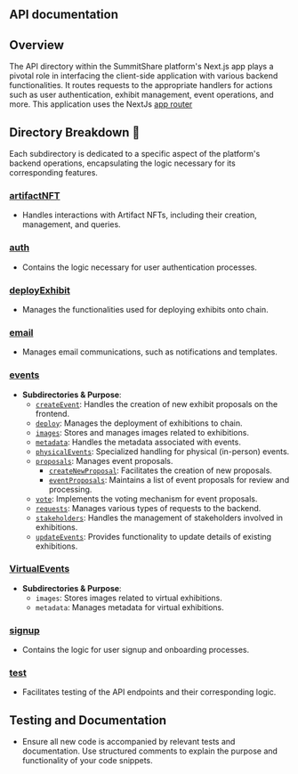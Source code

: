 ## API documentation

## Overview

The API directory within the SummitShare platform's Next.js app plays a pivotal role in interfacing the client-side application with various backend functionalities. It routes requests to the appropriate handlers for actions such as user authentication, exhibit management, event operations, and more. This application uses the NextJs [app router](https://nextjs.org/docs/app)

## Directory Breakdown 📁

Each subdirectory is dedicated to a specific aspect of the platform's backend operations, encapsulating the logic necessary for its corresponding features.

### [artifactNFT](https://github.com/bicos-io01/Revenue-Sharing-Source/tree/Central/packages/dapp/src/app/api/artifactNFT)

-  Handles interactions with Artifact NFTs, including their creation, management, and queries.

### [auth](https://github.com/bicos-io01/Revenue-Sharing-Source/tree/Central/packages/dapp/src/app/api/auth)

-  Contains the logic necessary for user authentication processes.

### [ deployExhibit](https://github.com/bicos-io01/Revenue-Sharing-Source/tree/Central/packages/dapp/src/app/api/deployExhibit)

-  Manages the functionalities used for deploying exhibits onto chain.

### [email](https://github.com/bicos-io01/Revenue-Sharing-Source/tree/Central/packages/dapp/src/app/api/email)

-  Manages email communications, such as notifications and templates.

### [events](https://github.com/bicos-io01/Revenue-Sharing-Source/tree/Central/packages/dapp/src/app/api/events)

-  **Subdirectories & Purpose**:
   -  [`createEvent`](https://github.com/bicos-io01/Revenue-Sharing-Source/tree/Central/packages/dapp/src/app/api/events/createEvent): Handles the creation of new exhibit proposals on the frontend.
   -  [`deploy`](https://github.com/bicos-io01/Revenue-Sharing-Source/tree/Central/packages/dapp/src/app/api/events/deploy): Manages the deployment of exhibitions to chain.
   -  [`images`](https://github.com/bicos-io01/Revenue-Sharing-Source/tree/Central/packages/dapp/src/app/api/events/images): Stores and manages images related to exhibitions.
   -  [`metadata`](https://github.com/bicos-io01/Revenue-Sharing-Source/tree/Central/packages/dapp/src/app/api/events/metadata): Handles the metadata associated with events.
   -  [`physicalEvents`](https://github.com/bicos-io01/Revenue-Sharing-Source/tree/Central/packages/dapp/src/app/api/events/physicalEvents): Specialized handling for physical (in-person) events.
   -  [`proposals`](https://github.com/bicos-io01/Revenue-Sharing-Source/tree/Central/packages/dapp/src/app/api/events/proposals): Manages event proposals.
      -  [`createNewProposal`](https://github.com/bicos-io01/Revenue-Sharing-Source/tree/Central/packages/dapp/src/app/api/events/proposals/createNewProposal): Facilitates the creation of new proposals.
      -  [`eventProposals`](https://github.com/bicos-io01/Revenue-Sharing-Source/tree/Central/packages/dapp/src/app/api/events/proposals/eventProposals): Maintains a list of event proposals for review and processing.
   -  [`vote`](https://github.com/bicos-io01/Revenue-Sharing-Source/tree/Central/packages/dapp/src/app/api/events/proposals/vote): Implements the voting mechanism for event proposals.
   -  [`requests`](https://github.com/bicos-io01/Revenue-Sharing-Source/tree/Central/packages/dapp/src/app/api/events/requests): Manages various types of requests to the backend.
   -  [`stakeholders`](https://github.com/bicos-io01/Revenue-Sharing-Source/tree/Central/packages/dapp/src/app/api/events/stakeholders): Handles the management of stakeholders involved in exhibitions.
   -  [`updateEvents`](https://github.com/bicos-io01/Revenue-Sharing-Source/tree/Central/packages/dapp/src/app/api/events/updateEvents): Provides functionality to update details of existing exhibitions.

### [VirtualEvents](https://github.com/bicos-io01/Revenue-Sharing-Source/tree/Central/packages/dapp/src/app/api/events/VirtualEvents)

-  **Subdirectories & Purpose**:
   -  `images`: Stores images related to virtual exhibitions.
   -  `metadata`: Manages metadata for virtual exhibitions.

### [signup](https://github.com/bicos-io01/Revenue-Sharing-Source/tree/Central/packages/dapp/src/app/api/signup)

-  Contains the logic for user signup and onboarding processes.

### [test](https://github.com/bicos-io01/Revenue-Sharing-Source/tree/Central/packages/dapp/src/app/api/test)

-  Facilitates testing of the API endpoints and their corresponding logic.

## Testing and Documentation

-  Ensure all new code is accompanied by relevant tests and documentation. Use structured comments to explain the purpose and functionality of your code snippets.
